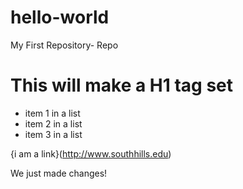 # hello-world
My First Repository- Repo

# This will make a H1 tag set 


- item 1 in a list 
- item 2 in a list 
- item 3 in a list 

{i am a link}(http://www.southhills.edu)


We just made changes!
